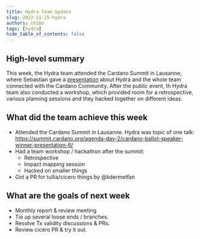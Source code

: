 ```yaml
---
title: Hydra Team Update
slug: 2022-11-25-hydra
authors: ch1bo
tags: [hydra]
hide_table_of_contents: false
---
```


## High-level summary

This week, the Hydra team attended the Cardano Summit in Lausanne, where Sebastian gave a [presentation](https://summit.cardano.org/agenda-day-2/cardano-ballot-speaker-winner-presentation-6/) about Hydra and the whole team connected with the Cardano Community. After the public event, th Hydra team also conducted a workshop, which provided room for a retrospective, various planning sessions and they hacked together on different ideas.

## What did the team achieve this week

- Attended the Cardano Summit in Lausanne. Hydra was topic of one talk: <https://summit.cardano.org/agenda-day-2/cardano-ballot-speaker-winner-presentation-6/>
- Had a team workshop / hackathon after the summit:
    - Retrospective
    - Impact mapping session
    - Hacked on smaller things
- Got a PR for tullia/cicero things by @kdermetfan

## What are the goals of next week

- Monthly report & review meeting
- Tie up several loose ends / branches.
- Resolve Tx validity discussions & PRs.
- Review cicero PR & try it out.

